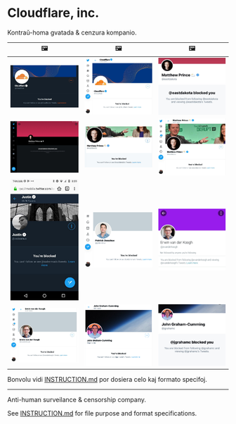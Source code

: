 # Cloudflare, inc.

Kontraŭ-homa gvatada & cenzura kompanio.


| 🖼 | 🖼 | 🖼 |
| --- | --- | --- |
| ![](../image/blockedbycloudflare.jpg) | ![](../image/twitterban_cloudflare.jpg) | ![](../image/twitterban_Matthew_Prince.jpg) |
| ![](../image/blockedbymatthewprince2.jpg) | ![](../image/blockedbymatthewprince.jpg) | ![](../image/blockedbymatthewprince3.jpg) |
| ![](../image/blockedbyjustin.jpg) | ![](../image/twitterban_Patrick_Donahue.jpg) | ![](../image/twitterban_ErwinVanDerKoogh.jpg) |
| ![](../image/twitterban_ErwinVanDerKoogh2.jpg) | ![](../image/twitterban_John_Graham-Cumming.jpg) | ![](../image/twitterban_John_Graham-Cumming2.jpg) |


Bonvolu vidi [INSTRUCTION.md](../INSTRUCTION.md) por dosiera celo kaj formato specifoj.

-----

Anti-human surveilance & censorship company.

See [INSTRUCTION.md](../INSTRUCTION.md) for file purpose and format specifications.
